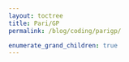 ```yaml
---
layout: toctree
title: Pari/GP
permalink: /blog/coding/parigp/

enumerate_grand_children: true
---
```

